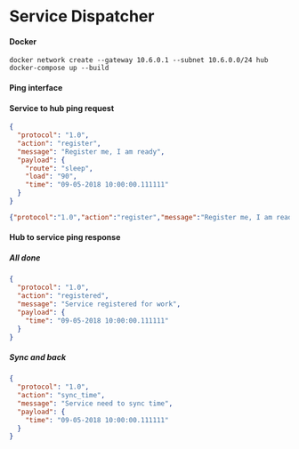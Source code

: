 # Service Dispatcher


#### Docker
```console
docker network create --gateway 10.6.0.1 --subnet 10.6.0.0/24 hub
docker-compose up --build
```

#### Ping interface

#### Service to hub ping request
```json
{
  "protocol": "1.0",
  "action": "register",
  "message": "Register me, I am ready",
  "payload": {
    "route": "sleep",
    "load": "90",
    "time": "09-05-2018 10:00:00.111111"
  }
} 
```
```json
{"protocol":"1.0","action":"register","message":"Register me, I am ready","payload":{"route":"sleep","load":"90","time":"09-05-2018 10:00:00.111111"}}
```
#### Hub to service ping response

##### All done

```json
{
  "protocol": "1.0",
  "action": "registered",
  "message": "Service registered for work",
  "payload": {
    "time": "09-05-2018 10:00:00.111111"
  }
}
```

##### Sync and back

```json
{
  "protocol": "1.0",
  "action": "sync_time",
  "message": "Service need to sync time",
  "payload": {
    "time": "09-05-2018 10:00:00.111111"
  }
}
```

